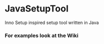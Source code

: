 # JavaSetupTool
 Inno Setup inspired setup tool written in Java

<h3>For examples look at the Wiki</h3>